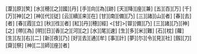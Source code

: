 [葦][原][笶] [水][穂][之][國][丹] [手][向][為][跡] [天][降][座][兼] [五][百][万] [千][万][神][之] [神][代][従] [云][續][来][在] [甘][南][備][乃] [三][諸][山][者] [春][去][者] [春][霞][立] [秋][徃][者] [紅][丹][穂][經] <[甘]>[甞][備][乃] [三][諸][乃][神][之] [帶][為] [明][日][香][之][河][之] [水][尾][速] [生][多][米][難] [石][枕] [蘿][生][左][右][二] [新][夜][乃] [好][去][通][牟] [事][計] [夢][尓][令][見][社] [劔][刀] [齋][祭] [神][二][師][座][者]
